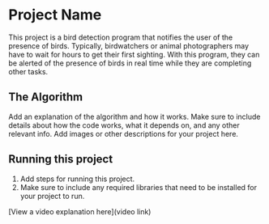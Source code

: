 # Project Name

This project is a bird detection program that notifies the user of the presence of birds. Typically, birdwatchers or animal photographers may have to wait for hours to get their first sighting. With this program, they can be alerted of the presence of birds in real time while they are completing other tasks.

## The Algorithm

Add an explanation of the algorithm and how it works. Make sure to include details about how the code works, what it depends on, and any other relevant info. Add images or other descriptions for your project here. 

## Running this project

1. Add steps for running this project.
2. Make sure to include any required libraries that need to be installed for your project to run.

[View a video explanation here](video link)
